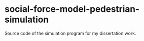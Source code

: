 # social-force-model-pedestrian-simulation
Source code of the simulation program for my dissertation work.
